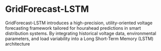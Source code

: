 # GridForecast-LSTM
GridForecast-LSTM introduces a high-precision, utility-oriented voltage forecasting framework tailored for hourahead predictions in smart distribution systems. By integrating historical voltage data, environmental parameters, and load variability into a Long Short-Term Memory (LSTM) architecture
